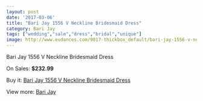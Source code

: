 ```yaml
---
layout: post
date: '2017-03-06'
title: "Bari Jay 1556 V Neckline Bridesmaid Dress"
category: Bari Jay
tags: ["wedding","sale","dress","bridal","unique"]
image: http://www.eudances.com/9817-thickbox_default/bari-jay-1556-v-neckline-bridesmaid-dress.jpg
---
```

Bari Jay 1556 V Neckline Bridesmaid Dress

On Sales: **$232.99**
<a href="https://www.eudances.com/en/bari-jay/3220-bari-jay-1556-v-neckline-bridesmaid-dress.html"><amp-img layout="responsive" width="600" height="600" src="//www.eudances.com/9817-thickbox_default/bari-jay-1556-v-neckline-bridesmaid-dress.jpg" alt="Bari Jay 1556 V Neckline Bridesmaid Dress 0" /></a>
<a href="https://www.eudances.com/en/bari-jay/3220-bari-jay-1556-v-neckline-bridesmaid-dress.html"><amp-img layout="responsive" width="600" height="600" src="//www.eudances.com/9819-thickbox_default/bari-jay-1556-v-neckline-bridesmaid-dress.jpg" alt="Bari Jay 1556 V Neckline Bridesmaid Dress 1" /></a>
<a href="https://www.eudances.com/en/bari-jay/3220-bari-jay-1556-v-neckline-bridesmaid-dress.html"><amp-img layout="responsive" width="600" height="600" src="//www.eudances.com/9818-thickbox_default/bari-jay-1556-v-neckline-bridesmaid-dress.jpg" alt="Bari Jay 1556 V Neckline Bridesmaid Dress 2" /></a>

Buy it: [Bari Jay 1556 V Neckline Bridesmaid Dress](https://www.eudances.com/en/bari-jay/3220-bari-jay-1556-v-neckline-bridesmaid-dress.html "Bari Jay 1556 V Neckline Bridesmaid Dress")

View more: [Bari Jay](https://www.eudances.com/en/56-bari-jay "Bari Jay")